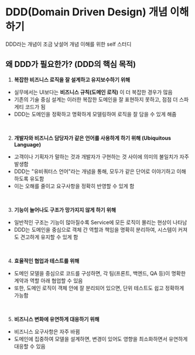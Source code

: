 # DDD(Domain Driven Design) 개념 이해하기
DDD라는 개념이 조금 낮설어 개념 이해를 위한 self 스터디

## 왜 DDD가 필요한가? (DDD의 핵심 목적)
1. **복잡한 비즈니스 로직을 잘 설계하고 유지보수하기 위해**
- 실무에서는 UI보다는 **비즈니스 규칙(도메인 로직)** 이 더 복잡한 경우가 많음
- 기존의 기술 중심 설계는 이러한 복잡한 도메인을 잘 표현하지 못하고, 점점 더 스파게티 코드가 됨
- DDD는 도메인을 정확하고 명확하게 모델링하여 로직을 잘 담을 수 있게 해줌

<br/>

2. **개발자와 비즈니스 담당자가 같은 언어를 사용하게 하기 위해 (Ubiquitous Language)**
- 고객이나 기획자가 말하는 것과 개발자가 구현하는 것 사이에 의미의 불일치가 자주 발생함
- DDD는 "유비쿼터스 언어"라는 개념을 통해, 모두가 같은 단어로 이야기하고 이해하도록 유도함
- 이는 오해를 줄이고 요구사항을 정확히 반영할 수 있게 함

<br/>

3. **기능이 늘어나도 구조가 망가지지 않게 하기 위해**
- 일반적인 구조는 기능이 많아질수록 Service에 모든 로직이 몰리는 현상이 나타남
- DDD는 도메인을 중심으로 객체 간 역할과 책임을 명확히 분리하여, 시스템이 커져도 견고하게 유지할 수 있게 함

<br/>

4. **효율적인 협업과 테스트를 위해**
- 도메인 모델을 중심으로 코드를 구성하면, 각 팀(프론트, 백엔드, QA 등)이 명확한 계약과 역할 아래 협업할 수 있음
- 또한, 도메인 로직이 객체 안에 잘 분리되어 있으면, 단위 테스트도 쉽고 정확하게 가능함

<br/>

5. **비즈니스 변화에 유연하게 대응하기 위해**
- 비즈니스 요구사항은 자주 바뀜
- 도메인에 집중하여 모델을 설계하면, 변경이 있어도 영향을 최소화하면서 유연하게 대응할 수 있음